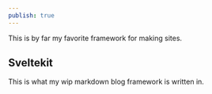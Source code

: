 ```yaml
---  
publish: true  
---  
```

  
This is by far my favorite framework for making sites.   
## Sveltekit  
This is what my wip markdown blog framework is written in.